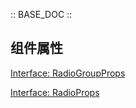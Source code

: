 :: BASE_DOC ::

## 组件属性

[Interface: RadioGroupProps](./RadioGroup.tsx)

[Interface: RadioProps](./Radio.tsx)
